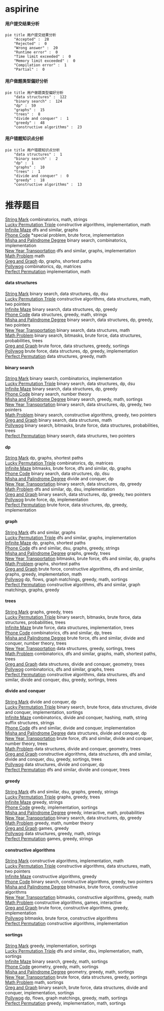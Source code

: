 # aspirine
<!-- tabs:start -->
#### **用户提交结果分析**

```mermaid
pie title 用户提交结果分析
    "Accepted" :  28
    "Rejected" :  0
    "Wrong answer" :  20
    "Runtime error" :  0
    "Time limit exceeded" :  0
    "Memory limit exceeded" :  0
    "Compilation error" :  1
    "Partial" :  0
```
#### **用户做题类型偏好分析**

```mermaid
pie title 用户做题类型偏好分析
    "data structures" :  122
    "binary search" :  124
    "dp" :  59
    "graphs" :  15
    "trees" :  8
    "divide and conquer" :  1
    "greedy" :  48
    "constructive algorithms" :  23
```
#### **用户错题知识点分析**

```mermaid
pie title 用户错题知识点分析
    "data structures" :  1
    "binary search" :  2
    "dp" :  1
    "graphs" :  10
    "trees" :  1
    "divide and conquer" :  0
    "greedy" :  18
    "constructive algorithms" :  13
```
<!-- tabs:end -->
# 推荐题目
[String Mark](http://codeforces.com/problemset/problem/895/D)		combinatorics,
                        math,
                        strings		  
[Lucky Permutation Triple](https://codeforces.com/contest/304/problem/C)		constructive algorithms,
                        implementation,
                        math		  
[Infinite Maze](https://codeforces.com/contest/197/problem/D)		dfs and similar,
                        graphs		  
[Phone Code](http://codeforces.com/problemset/problem/172/A)		*special problem,
                        brute force,
                        implementation		  
[Misha and Palindrome Degree](https://codeforces.com/contest/504/problem/C)		binary search,
                        combinatorics,
                        implementation		  
[New Year Transportation](http://codeforces.com/problemset/problem/500/A)		dfs and similar,
                        graphs,
                        implementation		  
[Math Problem](http://codeforces.com/problemset/problem/1227/A)		math		  
[Greg and Graph](http://codeforces.com/problemset/problem/295/B)		dp,
                        graphs,
                        shortest paths		  
[Pollywog](http://codeforces.com/problemset/problem/917/C)		combinatorics,
                        dp,
                        matrices		  
[Perfect Permutation](http://codeforces.com/problemset/problem/233/A)		implementation,
                        math		  
<!-- tabs:start -->
#### **data structures**
[String Mark](http://codeforces.com/problemset/problem/547/B)		binary search,
                        data structures,
                        dp,
                        dsu		  
[Lucky Permutation Triple](http://codeforces.com/problemset/problem/733/E)		constructive algorithms,
                        data structures,
                        math,
                        two pointers		  
[Infinite Maze](http://codeforces.com/problemset/problem/1416/E)		binary search,
                        data structures,
                        dp,
                        greedy		  
[Phone Code](http://codeforces.com/problemset/problem/1204/D2)		data structures,
                        greedy,
                        math,
                        strings		  
[Misha and Palindrome Degree](http://codeforces.com/problemset/problem/1492/C)		binary search,
                        data structures,
                        dp,
                        greedy,
                        two pointers		  
[New Year Transportation](http://codeforces.com/problemset/problem/1490/G)		binary search,
                        data structures,
                        math		  
[Math Problem](http://codeforces.com/problemset/problem/1479/D)		binary search,
                        bitmasks,
                        brute force,
                        data structures,
                        probabilities,
                        trees		  
[Greg and Graph](http://codeforces.com/problemset/problem/1497/A)		brute force,
                        data structures,
                        greedy,
                        sortings		  
[Pollywog](http://codeforces.com/problemset/problem/1491/C)		brute force,
                        data structures,
                        dp,
                        greedy,
                        implementation		  
[Perfect Permutation](http://codeforces.com/problemset/problem/1492/B)		data structures,
                        greedy,
                        math		  
#### **binary search**
[String Mark](https://codeforces.com/contest/504/problem/C)		binary search,
                        combinatorics,
                        implementation		  
[Lucky Permutation Triple](http://codeforces.com/problemset/problem/547/B)		binary search,
                        data structures,
                        dp,
                        dsu		  
[Infinite Maze](http://codeforces.com/problemset/problem/1416/E)		binary search,
                        data structures,
                        dp,
                        greedy		  
[Phone Code](http://codeforces.com/problemset/problem/75/C)		binary search,
                        number theory		  
[Misha and Palindrome Degree](http://codeforces.com/problemset/problem/1201/C)		binary search,
                        greedy,
                        math,
                        sortings		  
[New Year Transportation](http://codeforces.com/problemset/problem/1492/C)		binary search,
                        data structures,
                        dp,
                        greedy,
                        two pointers		  
[Math Problem](http://codeforces.com/problemset/problem/1463/D)		binary search,
                        constructive algorithms,
                        greedy,
                        two pointers		  
[Greg and Graph](http://codeforces.com/problemset/problem/1490/G)		binary search,
                        data structures,
                        math		  
[Pollywog](http://codeforces.com/problemset/problem/1479/D)		binary search,
                        bitmasks,
                        brute force,
                        data structures,
                        probabilities,
                        trees		  
[Perfect Permutation](http://codeforces.com/problemset/problem/1436/E)		binary search,
                        data structures,
                        two pointers		  
#### **dp**
[String Mark](http://codeforces.com/problemset/problem/295/B)		dp,
                        graphs,
                        shortest paths		  
[Lucky Permutation Triple](http://codeforces.com/problemset/problem/917/C)		combinatorics,
                        dp,
                        matrices		  
[Infinite Maze](http://codeforces.com/problemset/problem/1038/E)		bitmasks,
                        brute force,
                        dfs and similar,
                        dp,
                        graphs		  
[Phone Code](http://codeforces.com/problemset/problem/547/B)		binary search,
                        data structures,
                        dp,
                        dsu		  
[Misha and Palindrome Degree](http://codeforces.com/problemset/problem/868/F)		divide and conquer,
                        dp		  
[New Year Transportation](http://codeforces.com/problemset/problem/1416/E)		binary search,
                        data structures,
                        dp,
                        greedy		  
[Math Problem](http://codeforces.com/problemset/problem/1476/D)		dfs and similar,
                        dp,
                        dsu,
                        implementation		  
[Greg and Graph](http://codeforces.com/problemset/problem/1492/C)		binary search,
                        data structures,
                        dp,
                        greedy,
                        two pointers		  
[Pollywog](https://codeforces.com/contest/1457/problem/C)		brute force,
                        dp,
                        implementation		  
[Perfect Permutation](http://codeforces.com/problemset/problem/1491/C)		brute force,
                        data structures,
                        dp,
                        greedy,
                        implementation		  
#### **graph**
[String Mark](https://codeforces.com/contest/197/problem/D)		dfs and similar,
                        graphs		  
[Lucky Permutation Triple](http://codeforces.com/problemset/problem/500/A)		dfs and similar,
                        graphs,
                        implementation		  
[Infinite Maze](http://codeforces.com/problemset/problem/295/B)		dp,
                        graphs,
                        shortest paths		  
[Phone Code](http://codeforces.com/problemset/problem/939/D)		dfs and similar,
                        dsu,
                        graphs,
                        greedy,
                        strings		  
[Misha and Palindrome Degree](http://codeforces.com/problemset/problem/871/E)		graphs,
                        greedy,
                        trees		  
[New Year Transportation](http://codeforces.com/problemset/problem/1038/E)		bitmasks,
                        brute force,
                        dfs and similar,
                        dp,
                        graphs		  
[Math Problem](http://codeforces.com/problemset/problem/601/A)		graphs,
                        shortest paths		  
[Greg and Graph](http://codeforces.com/problemset/problem/1487/C)		brute force,
                        constructive algorithms,
                        dfs and similar,
                        graphs,
                        greedy,
                        implementation,
                        math		  
[Pollywog](http://codeforces.com/problemset/problem/1437/C)		dp,
                        flows,
                        graph matchings,
                        greedy,
                        math,
                        sortings		  
[Perfect Permutation](http://codeforces.com/problemset/problem/1470/D)		constructive algorithms,
                        dfs and similar,
                        graph matchings,
                        graphs,
                        greedy		  
#### **trees**
[String Mark](http://codeforces.com/problemset/problem/871/E)		graphs,
                        greedy,
                        trees		  
[Lucky Permutation Triple](http://codeforces.com/problemset/problem/1479/D)		binary search,
                        bitmasks,
                        brute force,
                        data structures,
                        probabilities,
                        trees		  
[Infinite Maze](http://codeforces.com/problemset/problem/1511/C)		brute force,
                        data structures,
                        implementation,
                        trees		  
[Phone Code](http://codeforces.com/problemset/problem/1499/F)		combinatorics,
                        dfs and similar,
                        dp,
                        trees		  
[Misha and Palindrome Degree](http://codeforces.com/problemset/problem/1491/E)		brute force,
                        dfs and similar,
                        divide and conquer,
                        number theory,
                        trees		  
[New Year Transportation](http://codeforces.com/problemset/problem/1466/D)		data structures,
                        greedy,
                        sortings,
                        trees		  
[Math Problem](http://codeforces.com/problemset/problem/1495/D)		combinatorics,
                        dfs and similar,
                        graphs,
                        math,
                        shortest paths,
                        trees		  
[Greg and Graph](http://codeforces.com/problemset/problem/1303/G)		data structures,
                        divide and conquer,
                        geometry,
                        trees		  
[Pollywog](http://codeforces.com/problemset/problem/1454/E)		combinatorics,
                        dfs and similar,
                        graphs,
                        trees		  
[Perfect Permutation](http://codeforces.com/problemset/problem/1494/D)		constructive algorithms,
                        data structures,
                        dfs and similar,
                        divide and conquer,
                        dsu,
                        greedy,
                        sortings,
                        trees		  
#### **divide and conquer**
[String Mark](http://codeforces.com/problemset/problem/868/F)		divide and conquer,
                        dp		  
[Lucky Permutation Triple](http://codeforces.com/problemset/problem/1461/D)		binary search,
                        brute force,
                        data structures,
                        divide and conquer,
                        implementation,
                        sortings		  
[Infinite Maze](http://codeforces.com/problemset/problem/1466/G)		combinatorics,
                        divide and conquer,
                        hashing,
                        math,
                        string suffix structures,
                        strings		  
[Phone Code](http://codeforces.com/problemset/problem/1490/D)		dfs and similar,
                        divide and conquer,
                        implementation		  
[Misha and Palindrome Degree](https://codeforces.com/contest/1483/problem/C)		data structures,
                        divide and conquer,
                        dp		  
[New Year Transportation](http://codeforces.com/problemset/problem/1491/E)		brute force,
                        dfs and similar,
                        divide and conquer,
                        number theory,
                        trees		  
[Math Problem](http://codeforces.com/problemset/problem/1303/G)		data structures,
                        divide and conquer,
                        geometry,
                        trees		  
[Greg and Graph](http://codeforces.com/problemset/problem/1494/D)		constructive algorithms,
                        data structures,
                        dfs and similar,
                        divide and conquer,
                        dsu,
                        greedy,
                        sortings,
                        trees		  
[Pollywog](http://codeforces.com/problemset/problem/1482/E)		data structures,
                        divide and conquer,
                        dp		  
[Perfect Permutation](http://codeforces.com/problemset/problem/566/C)		dfs and similar,
                        divide and conquer,
                        trees		  
#### **greedy**
[String Mark](http://codeforces.com/problemset/problem/939/D)		dfs and similar,
                        dsu,
                        graphs,
                        greedy,
                        strings		  
[Lucky Permutation Triple](http://codeforces.com/problemset/problem/871/E)		graphs,
                        greedy,
                        trees		  
[Infinite Maze](http://codeforces.com/problemset/problem/91/A)		greedy,
                        strings		  
[Phone Code](http://codeforces.com/problemset/problem/12/C)		greedy,
                        implementation,
                        sortings		  
[Misha and Palindrome Degree](http://codeforces.com/problemset/problem/1510/I)		greedy,
                        interactive,
                        math,
                        probabilities		  
[New Year Transportation](http://codeforces.com/problemset/problem/1416/E)		binary search,
                        data structures,
                        dp,
                        greedy		  
[Math Problem](http://codeforces.com/problemset/problem/1260/C)		greedy,
                        math,
                        number theory		  
[Greg and Graph](https://codeforces.com/contest/1496/problem/D)		games,
                        greedy		  
[Pollywog](http://codeforces.com/problemset/problem/1204/D2)		data structures,
                        greedy,
                        math,
                        strings		  
[Perfect Permutation](http://codeforces.com/problemset/problem/1480/A)		games,
                        greedy,
                        strings		  
#### **constructive algorithms**
[String Mark](https://codeforces.com/contest/304/problem/C)		constructive algorithms,
                        implementation,
                        math		  
[Lucky Permutation Triple](http://codeforces.com/problemset/problem/733/E)		constructive algorithms,
                        data structures,
                        math,
                        two pointers		  
[Infinite Maze](http://codeforces.com/problemset/problem/1493/A)		constructive algorithms,
                        greedy		  
[Phone Code](http://codeforces.com/problemset/problem/1463/D)		binary search,
                        constructive algorithms,
                        greedy,
                        two pointers		  
[Misha and Palindrome Degree](https://codeforces.com/contest/1456/problem/B)		bitmasks,
                        brute force,
                        constructive algorithms		  
[New Year Transportation](http://codeforces.com/problemset/problem/1492/D)		bitmasks,
                        constructive algorithms,
                        greedy,
                        math		  
[Math Problem](https://codeforces.com/contest/1504/problem/D)		constructive algorithms,
                        games,
                        interactive		  
[Greg and Graph](https://codeforces.com/contest/1483/problem/A)		brute force,
                        constructive algorithms,
                        greedy,
                        implementation		  
[Pollywog](https://codeforces.com/contest/1457/problem/D)		bitmasks,
                        brute force,
                        constructive algorithms		  
[Perfect Permutation](http://codeforces.com/problemset/problem/1513/A)		constructive algorithms,
                        implementation		  
#### **sortings**
[String Mark](http://codeforces.com/problemset/problem/12/C)		greedy,
                        implementation,
                        sortings		  
[Lucky Permutation Triple](http://codeforces.com/problemset/problem/843/A)		dfs and similar,
                        dsu,
                        implementation,
                        math,
                        sortings		  
[Infinite Maze](http://codeforces.com/problemset/problem/1201/C)		binary search,
                        greedy,
                        math,
                        sortings		  
[Phone Code](https://codeforces.com/contest/1496/problem/C)		geometry,
                        greedy,
                        math,
                        sortings		  
[Misha and Palindrome Degree](http://codeforces.com/problemset/problem/1495/A)		geometry,
                        greedy,
                        math,
                        sortings		  
[New Year Transportation](http://codeforces.com/problemset/problem/1497/A)		brute force,
                        data structures,
                        greedy,
                        sortings		  
[Math Problem](http://codeforces.com/problemset/problem/1427/A)		math,
                        sortings		  
[Greg and Graph](http://codeforces.com/problemset/problem/1461/D)		binary search,
                        brute force,
                        data structures,
                        divide and conquer,
                        implementation,
                        sortings		  
[Pollywog](http://codeforces.com/problemset/problem/1437/C)		dp,
                        flows,
                        graph matchings,
                        greedy,
                        math,
                        sortings		  
[Perfect Permutation](http://codeforces.com/problemset/problem/1473/A)		greedy,
                        implementation,
                        math,
                        sortings		  
<!-- tabs:end -->
